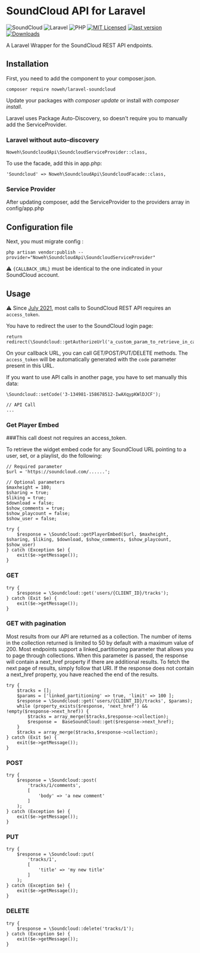 # SoundCloud API for Laravel

![SoundCloud](https://img.shields.io/static/v1?style=flat-square&message=SoundCloud&color=FF3300&logo=SoundCloud&logoColor=FFFFFF&label=)
![Laravel](https://img.shields.io/badge/Laravel-v5/6/7/8-828cb7.svg?style=flat-square&logo=Laravel&color=FF2D20)
![PHP](https://img.shields.io/badge/PHP-v7.3-828cb7.svg?style=flat-square&logo=php)
[![MIT Licensed](https://img.shields.io/github/license/noweh/laravel-soundcloud)](licence.md)
[![last version](https://img.shields.io/packagist/v/noweh/laravel-soundcloud)](https://packagist.org/packages/noweh/laravel-soundcloud)
[![Downloads](https://img.shields.io/packagist/dt/noweh/laravel-soundcloud)](https://packagist.org/packages/noweh/laravel-soundcloud)

A Laravel Wrapper for the SoundCloud REST API endpoints.

## Installation
First, you need to add the component to your composer.json.
```
composer require noweh/laravel-soundcloud
```
Update your packages with *composer update* or install with *composer install*.

Laravel uses Package Auto-Discovery, so doesn't require you to manually add the ServiceProvider.

### Laravel without auto-discovery

    Noweh\SoundcloudApi\SoundcloudServiceProvider::class,

To use the facade, add this in app.php:

    'Soundcloud' => Noweh\SoundcloudApi\SoundcloudFacade::class,

### Service Provider
After updating composer, add the ServiceProvider to the providers array in config/app.php

## Configuration file

Next, you must migrate config :

    php artisan vendor:publish --provider="Noweh\SoundcloudApi\SoundcloudServiceProvider"

⚠️ `{CALLBACK_URL}` must be identical to the one indicated in your SoundCloud account.

## Usage

⚠️ Since [July 2021](https://developers.soundcloud.com/blog/security-updates-api), most calls to SoundCloud REST API requires an `access_token`.

You have to redirect the user to the SoundCloud login page:
```
return redirect(\Soundcloud::getAuthorizeUrl('a_custom_param_to_retrieve_in_callback'));
```

On your callback URL, you can call GET/POST/PUT/DELETE methods. The `access_token` will be automatically generated with the `code` parameter present in this URL.

If you want to use API calls in another page, you have to set manually this data:
```
\Soundcloud::setCode('3-134981-158678512-IwAXqypKWlDJCF');

// API Call
...
```


### Get Player Embed
###This call doest not requires an access_token.

To retrieve the widget embed code for any SoundCloud URL pointing to a user, set, or a playlist, do the following:
```
// Required parameter
$url = 'https://soundcloud.com/......';

// Optional parameters
$maxheight = 180;
$sharing = true;
$liking = true;
$download = false;
$show_comments = true;
$show_playcount = false;
$show_user = false;

try {
    $response = \Soundcloud::getPlayerEmbed($url, $maxheight, $sharing, $liking, $download, $show_comments, $show_playcount, $show_user)
} catch (Exception $e) {
    exit($e->getMessage());
}
```

### GET
```
try {
    $response = \Soundcloud::get('users/{CLIENT_ID}/tracks');
} catch (Exit $e) {
    exit($e->getMessage());
}
```

### GET with pagination

Most results from our API are returned as a collection. The number of items in the collection returned is limited to 50 by default with a maximum value of 200. Most endpoints support a linked_partitioning parameter that allows you to page through collections. When this parameter is passed, the response will contain a next_href property if there are additional results. To fetch the next page of results, simply follow that URI. If the response does not contain a next_href property, you have reached the end of the results.

```
try {
    $tracks = [];
    $params = ['linked_partitioning' => true, 'limit' => 100 ];
    $response = \Soundcloud::get('users/{CLIENT_ID}/tracks', $params);
    while (property_exists($response, 'next_href') && !empty($response->next_href)) {
		$tracks = array_merge($tracks,$response->collection);
		$response =  BaseSoundCloud::get($response->next_href);
	}
    $tracks = array_merge($tracks,$response->collection);
} catch (Exit $e) {
    exit($e->getMessage());
}
```


### POST
```
try {
    $response = \Soundcloud::post(
        'tracks/1/comments',
        [
            'body' => 'a new comment'
        ]
    );
} catch (Exception $e) {
    exit($e->getMessage());
}
```

### PUT
```
try {
    $response = \Soundcloud::put(
        'tracks/1',
        [
            'title' => 'my new title'
        ]
    );
} catch (Exception $e) {
    exit($e->getMessage());
}
```

### DELETE
```
try {
    $response = \Soundcloud::delete('tracks/1');
} catch (Exception $e) {
    exit($e->getMessage());
}
```
